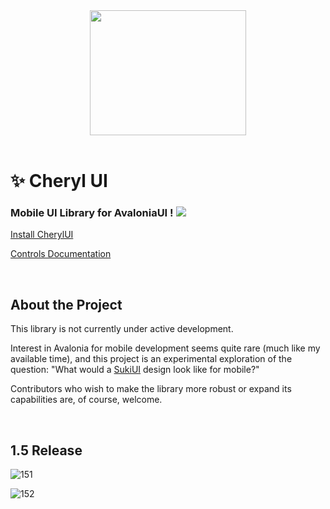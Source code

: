 
<div id="header" align="center">
 <kbd>
<img src="https://zupimages.net/up/23/46/jjt8.jpeg" width="250" height="200"></img> 
  </kbd>
<br/>

</div>
<br/>

# ✨ Cheryl UI



### Mobile UI Library for AvaloniaUI ! <img src="https://www.avaloniaui.net/img/logo/avalonia-white-purple.svg"></img>

[Install CherylUI](https://github.com/kikipoulet/CherylUI/wiki/1.-Installation) 

[Controls Documentation](https://github.com/kikipoulet/CherylUI/wiki/2.-Controls) 

<br/>

## About the Project

This library is not currently under active development.

Interest in Avalonia for mobile development seems quite rare (much like my available time), and this project is an experimental exploration of the question: "What would a [SukiUI](https://github.com/kikipoulet/SukiUI) design look like for mobile?"

Contributors who wish to make the library more robust or expand its capabilities are, of course, welcome.


<br/>

## 1.5 Release



![151](https://github.com/user-attachments/assets/af48ca42-d49a-464b-bfda-2a748252d8b8)


![152](https://github.com/user-attachments/assets/ee8792ae-f55d-4b62-88b5-c9aa3e487567)
